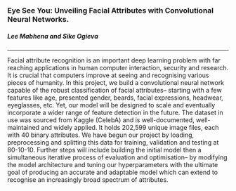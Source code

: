 ### Eye See You: Unveiling Facial Attributes with Convolutional Neural Networks.
##### Lee Mabhena and Sike Ogieva   
---
Facial attribute recognition is an important deep learning problem with far reaching applications in human computer interaction, security and research. It is crucial that computers improve at seeing and recognising various pieces of humanity.
In this project, we build a convolutional neural network capable of the robust classification of facial attributes– starting with a few features like age, presented gender, beards, facial expressions, headwear, eyeglasses, etc. Yet, our model will be designed to scale and eventually incorporate a wider range of feature detection in the future.
The dataset in use was sourced from Kaggle (CelebA) and is well-documented, well-maintained and widely applied. It holds 202,599 unique image files, each with 40 binary attributes. We have begun our project by loading, preprocessing and splitting this data for training, validation and testing at 80-10-10. 
Further steps will include building the initial model then a simultaneous iterative process of evaluation and optimisation– by modifying the model architecture and tuning our hyperparameters with the ultimate goal of producing an accurate and adaptable model which can extend to recognise an increasingly broad spectrum of attributes.


